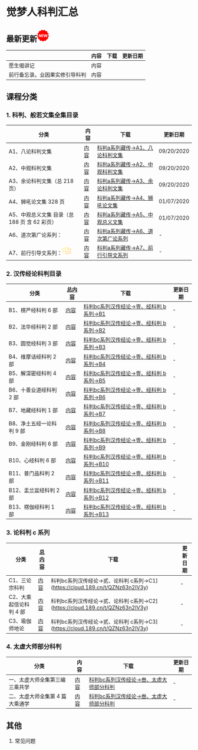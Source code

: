 # 觉梦人科判汇总 

## 最新更新![new](./img/new-32.png)

|    | 内容  |下载|更新日期|
|---------|---|---|---|
| 愿生偈讲记     | 内容  |
| 前行备忘录。业因果实修引导科判  | 内容  |

## 课程分类

### 1. 科判、般若文集全集目录

|分类|内容|下载|更新日期|
|---------|---|---|---|
|A1、八论科判文集 | [内容](a1.md)|[科判a系列藏传->A1、八论科判文集](https://cloud.189.cn/t/QZNz63n2IV3y)|09/20/2020|
|A2、中观科判文集|[内容](a2.md)|[科判a系列藏传->A2、中观科判文集](https://cloud.189.cn/t/QZNz63n2IV3y)|09/20/2020|
|A3、余论科判文集（总 218 页） |[内容](a3.md)|[科判a系列藏传->A3、余论科判文集](https://cloud.189.cn/t/QZNz63n2IV3y)|09/20/2020|
|A4、狮吼论文集 328 页|[内容](a4.md)|[科判a系列藏传->A4、狮吼论文集](https://cloud.189.cn/t/QZNz63n2IV3y)|01/07/2020|
|A5、中观总义文集 目录（总 188 页 含 62 彩页）|[内容](a5.md)|[科判a系列藏传->A5、中观总义文集](https://cloud.189.cn/t/QZNz63n2IV3y)|01/07/2020|
|A6、道次第广论系列：|[内容](a6.md)|[科判a系列藏传->A6、道次第广论系列](https://cloud.189.cn/t/QZNz63n2IV3y)|-|
|A7、前行引导文系列：![new](./img/lotus.png)|[内容](a7.md)|[科判a系列藏传->A7、前行引导文系列](https://cloud.189.cn/t/QZNz63n2IV3y)|-|


### 2. 汉传经论科判目录

|分类|[总内容](b.md)|下载|更新日期|
|---------|---|---|---|
|B1、楞严经科判 6 部|[内容](b1.md)|[科判bc系列汉传经论->壹、经科判 b系列->B1](https://cloud.189.cn/t/QZNz63n2IV3y)|-|
|B2、法华经科判 2 部|[内容](./md/b2.md)|[科判bc系列汉传经论->壹、经科判 b系列->B2](https://cloud.189.cn/t/QZNz63n2IV3y)|-|
|B3、圆觉经科判 3 部|[内容](./md/b3.md)|[科判bc系列汉传经论->壹、经科判 b系列->B3](https://cloud.189.cn/t/QZNz63n2IV3y)|-|
|B4、维摩诘经科判 2 部|[内容](./md/b4.md)|[科判bc系列汉传经论->壹、经科判 b系列->B4](https://cloud.189.cn/t/QZNz63n2IV3y)|-|
|B5、解深密经科判 4 部|[内容](./md/b5.md)|[科判bc系列汉传经论->壹、经科判 b系列->B5](https://cloud.189.cn/t/QZNz63n2IV3y)|-|
|B6、十善业道经科判 2 部|[内容](./md/b6.md)|[科判bc系列汉传经论->壹、经科判 b系列->B6](https://cloud.189.cn/t/QZNz63n2IV3y)|-|
|B7、地藏经科判 1 部|[内容](./md/b7.md)|[科判bc系列汉传经论->壹、经科判 b系列->B7](https://cloud.189.cn/t/QZNz63n2IV3y)|-|
|B8、净土五经一论科判 9 部|[内容](./md/b8.md)|[科判bc系列汉传经论->壹、经科判 b系列->B8](https://cloud.189.cn/t/QZNz63n2IV3y)|-|
|B9、金刚经科判 6 部|[内容](./md/b9.md)|[科判bc系列汉传经论->壹、经科判 b系列->B9](https://cloud.189.cn/t/QZNz63n2IV3y)|-|
|B10、心经科判 6 部|[内容](./md/b10.md)|[科判bc系列汉传经论->壹、经科判 b系列->B10](https://cloud.189.cn/t/QZNz63n2IV3y)|-|
|B11、普门品科判 2 部|[内容](./md/b11.md)|[科判bc系列汉传经论->壹、经科判 b系列->B11](https://cloud.189.cn/t/QZNz63n2IV3y)|-|
|B12、盂兰盆经科判 2 部|[内容](./md/b12.md)|[科判bc系列汉传经论->壹、经科判 b系列->B12](https://cloud.189.cn/t/QZNz63n2IV3y)|-|
|B13、楞伽经科判 1 部|[内容](./md/b13.md)|[科判bc系列汉传经论->壹、经科判 b系列->B13](https://cloud.189.cn/t/QZNz63n2IV3y)|-|

### 3. 论科判 c 系列 

|分类|[总内容](c.md)|下载|更新日期|
|---------|---|---|---|
|C1、三论宗科判| [内容](c1.md)|科判bc系列汉传经论->贰、论科判 c系列->C1](https://cloud.189.cn/t/QZNz63n2IV3y)|-|
|C2、大乘起信论科判 4 部| [内容](c1.md)|科判bc系列汉传经论->贰、论科判 c系列->C2](https://cloud.189.cn/t/QZNz63n2IV3y)|-|
|C3、瑜伽师地论 | [内容](c1.md)|科判bc系列汉传经论->贰、论科判 c系列->C3](https://cloud.189.cn/t/QZNz63n2IV3y)|-|

### 4. 太虚大师部分科判

|分类|内容|下载|更新日期|
|---------|---|---|---|
|一、太虚大师全集第三编 三乘共学 | [内容](tx1.md)|[科判bc系列汉传经论->叁、太虚大师部分科判](https://cloud.189.cn/t/QZNz63n2IV3y)|-|
|二、太虚大师全集第 4 篇 大乘通学 | [内容](tx2.md)|[科判bc系列汉传经论->叁、太虚大师部分科判](https://cloud.189.cn/t/QZNz63n2IV3y)|-|

## 其他 

1. 常见问题
